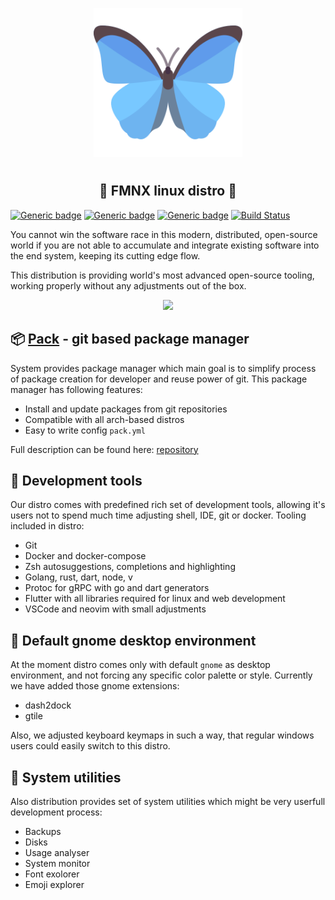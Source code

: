 <p align="center">
<img style="align: center; padding-left: 10px; padding-right: 10px; padding-bottom: 10px;" width="238px" height="238px" src="./airootfs/usr/local/share/backgrounds/fmnx-linux.png" />
</p>

<h2 align="center">💎 FMNX linux distro 💎</h2>

[![Generic badge](https://img.shields.io/badge/LICENSE-GPLv3-orange.svg)](https://dancheg97.ru/dancheg97/fmnx/src/branch/main/LICENSE)
[![Generic badge](https://img.shields.io/badge/GITEA-REPO-blue.svg)](https://dancheg97.ru/dancheg97/fmnx)
[![Generic badge](https://img.shields.io/badge/GITHUB-REPO-red.svg)](https://github.com/fmnx-ru/fmnx)
[![Build Status](https://ci.fmnx.io/api/badges/dev/fmnx/status.svg)](https://ci.fmnx.io/dev/fmnx)

You cannot win the software race in this modern, distributed, open-source world if you are not able to accumulate and integrate existing software into the end system, keeping its cutting edge flow.

This distribution is providing world's most advanced open-source tooling, working properly without any adjustments out of the box.

<p align="center">
<img style="align: center; max-width: 60%" src="./system.gif" />
</p>

## 📦 [Pack](https://fmnx.io/dev/pack) - git based package manager

System provides package manager which main goal is to simplify process of package creation for developer and reuse power of git. This package manager has following features:

- Install and update packages from git repositories
- Compatible with all arch-based distros
- Easy to write config `pack.yml`

Full description can be found here: [repository](https://fmnx.io/dev/pack)

## 🧰 Development tools

Our distro comes with predefined rich set of development tools, allowing it's users not to spend much time adjusting shell, IDE, git or docker. Tooling included in distro:

- Git
- Docker and docker-compose
- Zsh autosuggestions, completions and highlighting
- Golang, rust, dart, node, v
- Protoc for gRPC with go and dart generators
- Flutter with all libraries required for linux and web development
- VSCode and neovim with small adjustments

## 🐾 Default gnome desktop environment

At the moment distro comes only with default `gnome` as desktop environment, and not forcing any specific color palette or style. Currently we have added those gnome extensions:

- dash2dock
- gtile

Also, we adjusted keyboard keymaps in such a way, that regular windows users could easily switch to this distro.

## 🛟 System utilities

Also distribution provides set of system utilities which might be very userfull development process:

- Backups
- Disks
- Usage analyser
- System monitor
- Font exolorer
- Emoji explorer
